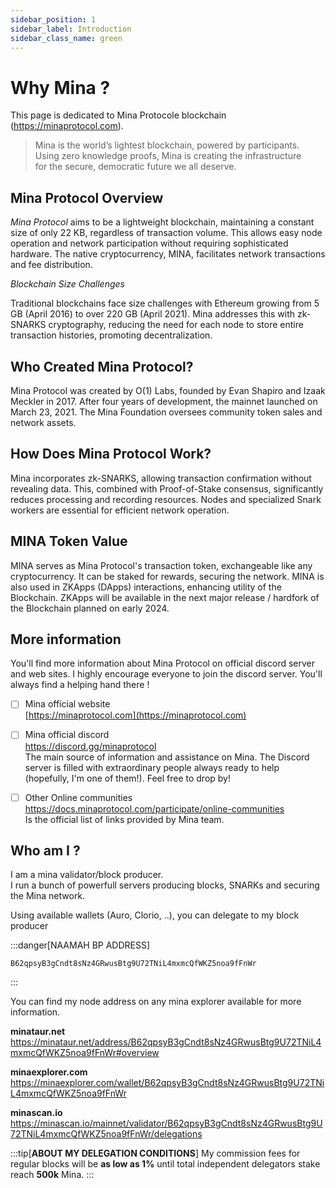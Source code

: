 ```yaml
---
sidebar_position: 1
sidebar_label: Introduction
sidebar_class_name: green
---
```

# Why Mina ?
This page is dedicated to Mina Protocole blockchain (<a href="https://minaprotocol.com" target="_blank">https://minaprotocol.com</a>).<br/>
> Mina is the world’s lightest blockchain, powered by participants.<br/>
> Using zero knowledge proofs, Mina is creating the infrastructure<br/>
> for the secure, democratic future we all deserve.


## **Mina Protocol Overview**

*Mina Protocol* aims to be a lightweight blockchain, maintaining a constant size of only 22 KB, regardless of transaction volume. This allows easy node operation and network participation without requiring sophisticated hardware. The native cryptocurrency, MINA, facilitates network transactions and fee distribution.

*Blockchain Size Challenges*

Traditional blockchains face size challenges with Ethereum growing from 5 GB (April 2016) to over 220 GB (April 2021). Mina addresses this with zk-SNARKS cryptography, reducing the need for each node to store entire transaction histories, promoting decentralization.

## **Who Created Mina Protocol?**

Mina Protocol was created by O(1) Labs, founded by Evan Shapiro and Izaak Meckler in 2017. After four years of development, the mainnet launched on March 23, 2021. The Mina Foundation oversees community token sales and network assets.

## **How Does Mina Protocol Work?**

Mina incorporates zk-SNARKS, allowing transaction confirmation without revealing data. This, combined with Proof-of-Stake consensus, significantly reduces processing and recording resources. Nodes and specialized Snark workers are essential for efficient network operation.

## **MINA Token Value**

MINA serves as Mina Protocol's transaction token, exchangeable like any cryptocurrency. It can be staked for rewards, securing the network. MINA is also used in ZKApps (DApps) interactions, enhancing utility of the Blockchain. ZKApps will be available in the next major release / hardfork of the Blockchain  planned on early 2024.

## **More information**
You'll find more information about Mina Protocol on official discord server and web sites. I highly encourage everyone to join the discord server. You'll always find a helping hand there !

- [ ] Mina official website<br/>
[https://minaprotocol.com](https://minaprotocol.com)

- [ ] Mina official discord<br/>
<a href="https://discord.gg/minaprotocol" target="_blank">https://discord.gg/minaprotocol</a> <br/>
The main source of information and assistance on Mina. The Discord server is filled with extraordinary people always ready to help (hopefully, I'm one of them!). Feel free to drop by!

- [ ] Other Online communities<br/>
<a href="https://docs.minaprotocol.com/participate/online-communities" target="_blank">https://docs.minaprotocol.com/participate/online-communities</a> <br/>
Is the official list of links provided by Mina team.


## **Who am I ?**
I am a mina validator/block producer.  
I run a bunch of powerfull servers producing blocks, SNARKs and securing the Mina network.  

Using available wallets (Auro, Clorio, ..), you can delegate to my block producer

:::danger[NAAMAH BP ADDRESS]
```
B62qpsyB3gCndt8sNz4GRwusBtg9U72TNiL4mxmcQfWKZ5noa9fFnWr
```
:::

You can find my node address on any mina explorer available for more information.  

**minataur.net**  
https://minataur.net/address/B62qpsyB3gCndt8sNz4GRwusBtg9U72TNiL4mxmcQfWKZ5noa9fFnWr#overview

**minaexplorer.com**  
https://minaexplorer.com/wallet/B62qpsyB3gCndt8sNz4GRwusBtg9U72TNiL4mxmcQfWKZ5noa9fFnWr

**minascan.io**  
https://minascan.io/mainnet/validator/B62qpsyB3gCndt8sNz4GRwusBtg9U72TNiL4mxmcQfWKZ5noa9fFnWr/delegations

:::tip[**ABOUT MY DELEGATION CONDITIONS**]
My commission fees for regular blocks will be **as low as 1%** until total independent delegators stake reach **500k** Mina.
:::
